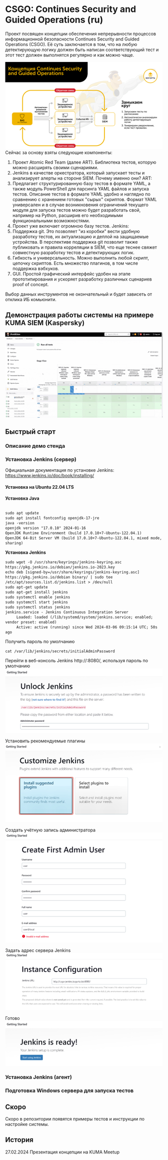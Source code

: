 # CSGO: Continues Security and Guided Operations (ru)
Проект посвящен концепции обеспечения непрерывности процессов информационной безопасности Continues Security and Guided Operations (CSGO). Её суть заключается в том, что на любую детектирующую логику должен быть написан соответствующий тест и этот тест должен выполнятся регулярно и как можно чаще.

![csgo_overview.png](img/csgo_overview.png)
Сейчас за основу взяты следующие компоненты:
1. Проект Atomic Red Team (далее ART). Библиотека тестов, которую можно расширять своими сценариями.
2. Jenkins в качестве оркестратора, который запускает тесты и анализирует алерты на стороне SIEM.
Почему именно они?
ART:
1. Предлагает структурированную базу тестов в формате YAML, а также модуль PowerShell для парсинга YAML файлов и запуска тестов. Описание тестов в формате YAML удобно и наглядно по сравнению с хранением готовых "сырых" скриптов. Формат YAML универсален и в случае возникновения ограничений текущего модуля для запуска тестов можно будет разработать свой, например на Python, расширив его необходимыми функциональными возможностями.
2. Проект уже включает огромною базу тестов.
Jenkins:
1. Поддержка git. Это позволяет "из коробки" вести удобную разработку тестов, их актуализацию и деплой на защищаемые устройства. В перспективе поддержка git позволит также публиковать и правила корреляции в SIEM, что еще теснее  свяжет совместную разработку тестов и детектирующих логик.
2. Гибкость и универсальность. Можно выполнить любой скрипт, цепочку скриптов. Есть множество плагинов, в том числе поддержка вэбхуков.
3. GUI. Простой графический интерфейс удобен на этапе прототипирования и ускоряет разработку различных сценариев proof of concept.

Выбор данных инструментов не окончательный и будет зависеть от отклика ИБ комьюнити.  
## Демонстрация работы системы на примере KUMA SIEM (Kaspersky)

![csgo_demo.gif](img/csgo_demo.gif)

## Быстрый старт
### Описание демо стенда
### Установка Jenkins (сервер)
Официальная документация по установке Jenkins: https://www.jenkins.io/doc/book/installing/
#### Установка на Ubuntu 22.04 LTS
**Установка Java**
```

sudo apt update
sudo apt install fontconfig openjdk-17-jre
java -version
openjdk version "17.0.10" 2024-01-16
OpenJDK Runtime Environment (build 17.0.10+7-Ubuntu-122.04.1)
OpenJDK 64-Bit Server VM (build 17.0.10+7-Ubuntu-122.04.1, mixed mode, sharing)
```
**Установка Jenkins**
```
sudo wget -O /usr/share/keyrings/jenkins-keyring.asc https://pkg.jenkins.io/debian/jenkins.io-2023.key
echo deb [signed-by=/usr/share/keyrings/jenkins-keyring.asc] https://pkg.jenkins.io/debian binary/ | sudo tee /etc/apt/sources.list.d/jenkins.list > /dev/null
sudo apt-get update
sudo apt-get install jenkins
sudo systemctl enable jenkins
sudo systemctl start jenkins
sudo systemctl status jenkins
jenkins.service - Jenkins Continuous Integration Server
     Loaded: loaded (/lib/systemd/system/jenkins.service; enabled; vendor preset: enabled)
     Active: active (running) since Wed 2024-03-06 09:15:14 UTC; 50s ago
```
Получить пароль по умолчанию
```
cat /var/lib/jenkins/secrets/initialAdminPassword
```
Перейти в веб-консоль Jenkins http://<jenkin-address>:8080/, используя пароль по умолчанию
![jenkins-install](img/jenkins-install/jenkins-install-01.png)

Установить рекомендуемые плагины
![jenkins-install](img/jenkins-install/jenkins-install-02.png)

Создать учётную запись администратора
![jenkins-install](img/jenkins-install/jenkins-install-03.png)

Задать адрес сервера Jenkins
![jenkins-install](img/jenkins-install/jenkins-install-04.png)

Готово
![jenkins-install](img/jenkins-install/jenkins-install-05.png)

### Установка Jenkins (агент)
### Подготовка Windows сервера для запуска тестов
## Скоро
Скоро в репозитории появятся примеры тестов и инструкции по настройке системы.
## История
27.02.2024 Презентация концепции на KUMA Meetup